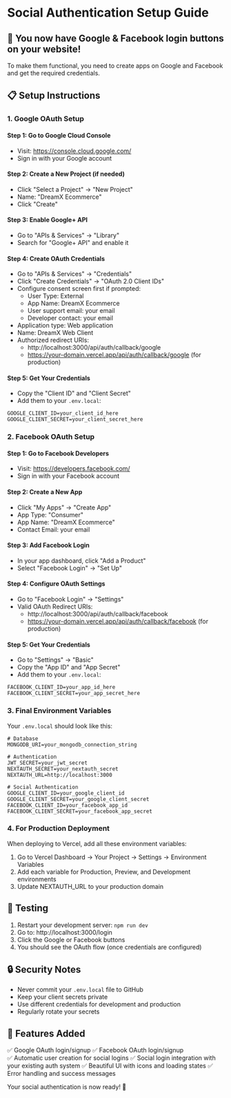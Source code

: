 # Social Authentication Setup Guide

## 🚀 You now have Google & Facebook login buttons on your website!

To make them functional, you need to create apps on Google and Facebook and get the required credentials.

## 📋 Setup Instructions

### 1. Google OAuth Setup

#### Step 1: Go to Google Cloud Console
- Visit: https://console.cloud.google.com/
- Sign in with your Google account

#### Step 2: Create a New Project (if needed)
- Click "Select a Project" → "New Project"
- Name: "DreamX Ecommerce"
- Click "Create"

#### Step 3: Enable Google+ API
- Go to "APIs & Services" → "Library"
- Search for "Google+ API" and enable it

#### Step 4: Create OAuth Credentials
- Go to "APIs & Services" → "Credentials"
- Click "Create Credentials" → "OAuth 2.0 Client IDs"
- Configure consent screen first if prompted:
  - User Type: External
  - App Name: DreamX Ecommerce
  - User support email: your email
  - Developer contact: your email
- Application type: Web application
- Name: DreamX Web Client
- Authorized redirect URIs:
  - http://localhost:3000/api/auth/callback/google
  - https://your-domain.vercel.app/api/auth/callback/google (for production)

#### Step 5: Get Your Credentials
- Copy the "Client ID" and "Client Secret"
- Add them to your `.env.local`:
```
GOOGLE_CLIENT_ID=your_client_id_here
GOOGLE_CLIENT_SECRET=your_client_secret_here
```

### 2. Facebook OAuth Setup

#### Step 1: Go to Facebook Developers
- Visit: https://developers.facebook.com/
- Sign in with your Facebook account

#### Step 2: Create a New App
- Click "My Apps" → "Create App"
- App Type: "Consumer"
- App Name: "DreamX Ecommerce"
- Contact Email: your email

#### Step 3: Add Facebook Login
- In your app dashboard, click "Add a Product"
- Select "Facebook Login" → "Set Up"

#### Step 4: Configure OAuth Settings
- Go to "Facebook Login" → "Settings"
- Valid OAuth Redirect URIs:
  - http://localhost:3000/api/auth/callback/facebook
  - https://your-domain.vercel.app/api/auth/callback/facebook (for production)

#### Step 5: Get Your Credentials
- Go to "Settings" → "Basic"
- Copy the "App ID" and "App Secret"
- Add them to your `.env.local`:
```
FACEBOOK_CLIENT_ID=your_app_id_here
FACEBOOK_CLIENT_SECRET=your_app_secret_here
```

### 3. Final Environment Variables

Your `.env.local` should look like this:

```env
# Database
MONGODB_URI=your_mongodb_connection_string

# Authentication
JWT_SECRET=your_jwt_secret
NEXTAUTH_SECRET=your_nextauth_secret
NEXTAUTH_URL=http://localhost:3000

# Social Authentication
GOOGLE_CLIENT_ID=your_google_client_id
GOOGLE_CLIENT_SECRET=your_google_client_secret
FACEBOOK_CLIENT_ID=your_facebook_app_id
FACEBOOK_CLIENT_SECRET=your_facebook_app_secret
```

### 4. For Production Deployment

When deploying to Vercel, add all these environment variables:
1. Go to Vercel Dashboard → Your Project → Settings → Environment Variables
2. Add each variable for Production, Preview, and Development environments
3. Update NEXTAUTH_URL to your production domain

## 🧪 Testing

1. Restart your development server: `npm run dev`
2. Go to: http://localhost:3000/login
3. Click the Google or Facebook buttons
4. You should see the OAuth flow (once credentials are configured)

## 🔒 Security Notes

- Never commit your `.env.local` file to GitHub
- Keep your client secrets private
- Use different credentials for development and production
- Regularly rotate your secrets

## 🎯 Features Added

✅ Google OAuth login/signup
✅ Facebook OAuth login/signup  
✅ Automatic user creation for social logins
✅ Social login integration with your existing auth system
✅ Beautiful UI with icons and loading states
✅ Error handling and success messages

Your social authentication is now ready! 🚀
